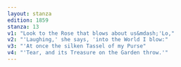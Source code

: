 ```yaml
---
layout: stanza
edition: 1859
stanza: 13
v1: "Look to the Rose that blows about us&mdash;'Lo,"
v2: "'Laughing,' she says, 'into the World I blow:"
v3: "⁠'At once the silken Tassel of my Purse"
v4: "'Tear, and its Treasure on the Garden throw.'"
---
```

